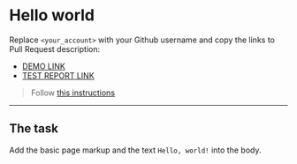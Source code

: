 # Hello world
Replace `<your_account>` with your Github username and copy the links to Pull Request description:
- [DEMO LINK](https://thewebarea.github.io/layout_hello-world/)
- [TEST REPORT LINK](https://thewebarea.github.io/layout_hello-world/report/html_report/)

> Follow [this instructions](https://mate-academy.github.io/layout_task-guideline/#how-to-solve-the-layout-tasks-on-github)
___

## The task
Add the basic page markup and the text `Hello, world!` into the body.
